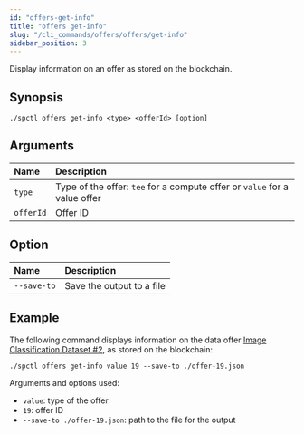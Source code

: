 ```yaml
---
id: "offers-get-info"
title: "offers get-info"
slug: "/cli_commands/offers/offers/get-info"
sidebar_position: 3
---
```


Display information on an offer as stored on the blockchain.

## Synopsis

```
./spctl offers get-info <type> <offerId> [option]
```

## Arguments

| **Name** | **Description**                 |
|:---------|:--------------------------------|
| `type`   | Type of the offer: `tee` for a compute offer or `value` for a value offer |
| `offerId`     | Offer ID                        |

## Option

|**Name**|**Description**|
| :- | :- |
|`--save-to`|Save the output to a file|

## Example

The following command displays information on the data offer [Image Classification Dataset #2](https://marketplace.superprotocol.com/data?offer=offerId%3D19), as stored on the blockchain:

```
./spctl offers get-info value 19 --save-to ./offer-19.json
```

Arguments and options used:

- `value`: type of the offer
- `19`: offer ID
- `--save-to ./offer-19.json`: path to the file for the output